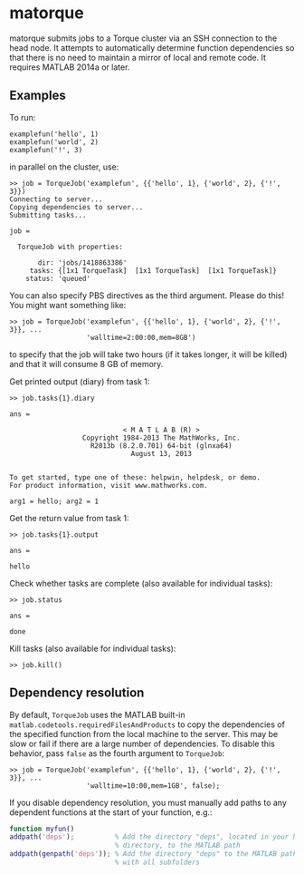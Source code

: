 # matorque

matorque submits jobs to a Torque cluster via an SSH connection to the head node. It attempts to automatically determine function dependencies so that there is no need to maintain a mirror of local and remote code. It requires MATLAB 2014a or later.

## Examples

To run:

```
examplefun('hello', 1)
examplefun('world', 2)
examplefun('!', 3)
```

in parallel on the cluster, use:

```
>> job = TorqueJob('examplefun', {{'hello', 1}, {'world', 2}, {'!', 3}})
Connecting to server...
Copying dependencies to server...
Submitting tasks...

job = 

  TorqueJob with properties:

       dir: 'jobs/1418863386'
     tasks: {[1x1 TorqueTask]  [1x1 TorqueTask]  [1x1 TorqueTask]}
    status: 'queued'
```

You can also specify PBS directives as the third argument. Please do this! You might want something like:

```
>> job = TorqueJob('examplefun', {{'hello', 1}, {'world', 2}, {'!', 3}}, ...
                   'walltime=2:00:00,mem=8GB')
```

to specify that the job will take two hours (if it takes longer, it will be killed) and that it will consume 8 GB of memory.

Get printed output (diary) from task 1:

```
>> job.tasks{1}.diary

ans =

                            < M A T L A B (R) >
                  Copyright 1984-2013 The MathWorks, Inc.
                    R2013b (8.2.0.701) 64-bit (glnxa64)
                              August 13, 2013

 
To get started, type one of these: helpwin, helpdesk, or demo.
For product information, visit www.mathworks.com.
 
arg1 = hello; arg2 = 1
```

Get the return value from task 1:

```
>> job.tasks{1}.output

ans =

hello
```

Check whether tasks are complete (also available for individual tasks):

```
>> job.status

ans =

done
```

Kill tasks (also available for individual tasks):

```
>> job.kill()
```

## Dependency resolution

By default, `TorqueJob` uses the MATLAB built-in `matlab.codetools.requiredFilesAndProducts` to copy the dependencies of the specified function from the local machine to the server. This may be slow or fail if there are a large number of dependencies. To disable this behavior, pass `false` as the fourth argument to `TorqueJob`:

```
>> job = TorqueJob('examplefun', {{'hello', 1}, {'world', 2}, {'!', 3}}, ...
                   'walltime=10:00,mem=1GB', false);
```

If you disable dependency resolution, you must manually add paths to any dependent functions at the start of your function, e.g.:

```matlab
function myfun()
addpath('deps');          % Add the directory "deps", located in your home
                          % directory, to the MATLAB path
addpath(genpath('deps')); % Add the directory "deps" to the MATLAB path along
                          % with all subfolders
```
